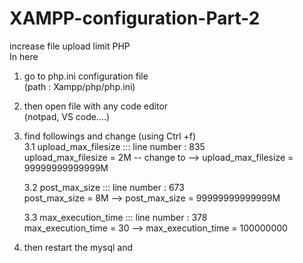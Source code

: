 # XAMPP-configuration-Part-2
increase file upload limit PHP
<br>
In here 
  1. go to php.ini configuration file <br>
    (path : Xampp/php/php.ini)
  2. then open file with any code editor <br>
    (notpad, VS code....)
  3. find followings and change (using Ctrl +f)<br>
      3.1 upload_max_filesize ::: line number : 835 <br>
          upload_max_filesize = 2M -- change to --> upload_max_filesize = 99999999999999M

      3.2 post_max_size ::: line number : 673 <br>
          post_max_size = 8M --> post_max_size = 99999999999999M

      3.3 max_execution_time ::: line number : 378 <br>
          max_execution_time = 30 --> max_execution_time = 100000000

   4. then restart the mysql and  
